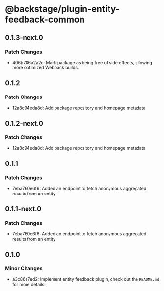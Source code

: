 # @backstage/plugin-entity-feedback-common

## 0.1.3-next.0

### Patch Changes

- 406b786a2a2c: Mark package as being free of side effects, allowing more optimized Webpack builds.

## 0.1.2

### Patch Changes

- 12a8c94eda8d: Add package repository and homepage metadata

## 0.1.2-next.0

### Patch Changes

- 12a8c94eda8d: Add package repository and homepage metadata

## 0.1.1

### Patch Changes

- 7eba760e6f6: Added an endpoint to fetch anonymous aggregated results from an entity

## 0.1.1-next.0

### Patch Changes

- 7eba760e6f6: Added an endpoint to fetch anonymous aggregated results from an entity

## 0.1.0

### Minor Changes

- a3c86a7ed2: Implement entity feedback plugin, check out the `README.md` for more details!
